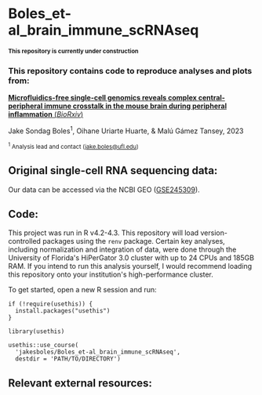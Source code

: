 # Boles_et-al_brain_immune_scRNAseq

<sup>**This repository is currently under construction**</sup>


### This repository contains code to reproduce analyses and plots from:
[**Microfluidics-free single-cell genomics reveals complex central-peripheral immune crosstalk in the mouse brain during peripheral inflammation** (*BioRxiv*)](https://www.biorxiv.org/content/10.1101/2023.10.05.561054v1)

Jake Sondag Boles<sup>1</sup>, Oihane Uriarte Huarte, & Malú Gámez Tansey, 2023

<sup><sup>1</sup> Analysis lead and contact (jake.boles@ufl.edu)</sup>

## Original single-cell RNA sequencing data:
Our data can be accessed via the NCBI GEO ([GSE245309](https://www.ncbi.nlm.nih.gov/geo/query/acc.cgi?&acc=GSE245309)).

## Code:
This project was run in R v4.2-4.3. This repository will load version-controlled packages using the `renv` package. Certain key analyses, including normalization and integration of data, were done through the University of Florida's HiPerGator 3.0 cluster with up to 24 CPUs and 185GB RAM. If you intend to run this analysis yourself, I would recommend loading this repository onto your institution's high-performance cluster.

To get started, open a new R session and run:
```
if (!require(usethis)) {
  install.packages("usethis")
}

library(usethis)

usethis::use_course(
  'jakesboles/Boles_et-al_brain_immune_scRNAseq',
  destdir = 'PATH/TO/DIRECTORY')
```

## Relevant external resources: